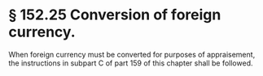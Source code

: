 # § 152.25   Conversion of foreign currency.

When foreign currency must be converted for purposes of appraisement, the instructions in subpart C of part 159 of this chapter shall be followed. 




